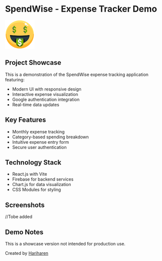 # SpendWise - Expense Tracker Demo

![SpendWise Logo](./Assets/icon-money.svg)

## Project Showcase
This is a demonstration of the SpendWise expense tracking application featuring:

- Modern UI with responsive design
- Interactive expense visualization
- Google authentication integration
- Real-time data updates

## Key Features
- Monthly expense tracking
- Category-based spending breakdown
- Intuitive expense entry form
- Secure user authentication

## Technology Stack
- React.js with Vite
- Firebase for backend services
- Chart.js for data visualization
- CSS Modules for styling

## Screenshots
 //Tobe added

## Demo Notes
This is a showcase version not intended for production use.

Created by [Hariharen](https://www.linkedin.com/in/hariharen9/)
